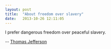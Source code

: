 ```yaml
---
layout: post
title:  "About freedom over slavery"
date:   2013-10-26 12:11:05
---
```


I prefer dangerous freedom over peaceful slavery.

-- [Thomas Jefferson](http://www.monticello.org/site/jefferson/i-prefer-dangerous-freedom-over-peaceful-slavery-quotation)